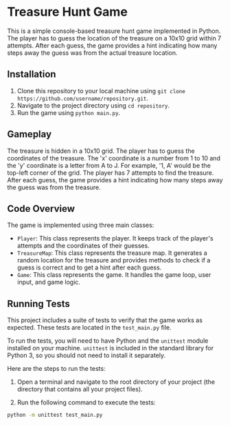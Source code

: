 # Treasure Hunt Game

This is a simple console-based treasure hunt game implemented in Python. The player has to guess the location of the treasure on a 10x10 grid within 7 attempts. After each guess, the game provides a hint indicating how many steps away the guess was from the actual treasure location.

## Installation

1. Clone this repository to your local machine using `git clone https://github.com/username/repository.git`.
2. Navigate to the project directory using `cd repository`.
3. Run the game using `python main.py`.

## Gameplay

The treasure is hidden in a 10x10 grid. The player has to guess the coordinates of the treasure. The 'x' coordinate is a number from 1 to 10 and the 'y' coordinate is a letter from A to J. For example, '1, A' would be the top-left corner of the grid. The player has 7 attempts to find the treasure. After each guess, the game provides a hint indicating how many steps away the guess was from the treasure.

## Code Overview

The game is implemented using three main classes:

- `Player`: This class represents the player. It keeps track of the player's attempts and the coordinates of their guesses.
- `TreasureMap`: This class represents the treasure map. It generates a random location for the treasure and provides methods to check if a guess is correct and to get a hint after each guess.
- `Game`: This class represents the game. It handles the game loop, user input, and game logic.

## Running Tests

This project includes a suite of tests to verify that the game works as expected. These tests are located in the `test_main.py` file.

To run the tests, you will need to have Python and the `unittest` module installed on your machine. `unittest` is included in the standard library for Python 3, so you should not need to install it separately.

Here are the steps to run the tests:

1. Open a terminal and navigate to the root directory of your project (the directory that contains all your project files).

2. Run the following command to execute the tests:
```bash
python -m unittest test_main.py
